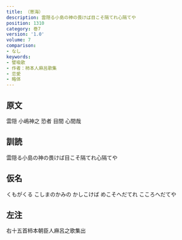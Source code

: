 ```yaml
---
title: （寄海）
description: 雲隠る小島の神の畏けば目こそ隔てれ心隔てや
position: 1310
category: 巻7
version: '1.0'
volume: 7
comparison:
- なし
keywords:
- 譬喩歌
- 作者：柿本人麻呂歌集
- 恋愛
- 略体
---
```


## 原文

雲隠 小嶋神之 恐者 目間 心間哉

## 訓読

雲隠る小島の神の畏けば目こそ隔てれ心隔てや

## 仮名

くもがくる こしまのかみの かしこけば めこそへだてれ こころへだてや

## 左注

右十五首柿本朝臣人麻呂之歌集出
